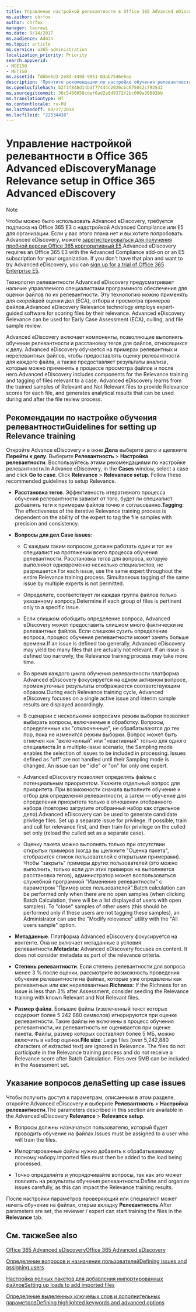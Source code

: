 ```yaml
---
title: Управление настройкой релевантности в Office 365 Advanced eDiscovery
ms.author: chrfox
author: chrfox
manager: laurawi
ms.date: 9/14/2017
ms.audience: Admin
ms.topic: article
ms.service: o365-administration
localization_priority: Priority
search.appverid:
- MOE150
- MET150
ms.assetid: fd6be6d3-2e8d-449d-9851-03ab7546e6aa
description: 'Прочтите рекомендации по настройке обучения релевантности в Office 365 Advanced eDiscovery для оценки файлов по их релевантности и получения результатов анализа.  '
ms.openlocfilehash: b2f1f848d14bdf77444c2026cbc675042c792542
ms.sourcegitcommit: 36c5466056cdef6ad2a8d9372f2bc009a30892bb
ms.translationtype: HT
ms.contentlocale: ru-RU
ms.lasthandoff: 08/27/2018
ms.locfileid: "22534438"
---
```

# <a name="manage-relevance-setup-in-office-365-advanced-ediscovery"></a><span data-ttu-id="d6d3c-103">Управление настройкой релевантности в Office 365 Advanced eDiscovery</span><span class="sxs-lookup"><span data-stu-id="d6d3c-103">Manage Relevance setup in Office 365 Advanced eDiscovery</span></span>

> [!NOTE]
> <span data-ttu-id="d6d3c-p101">Чтобы можно было использовать Advanced eDiscovery, требуется подписка на Office 365 E3 с надстройкой Advanced Compliance или E5 для организации. Если у вас этого плана нет и вы хотите попробовать Advanced eDiscovery, можете [зарегистрироваться для получения пробной версии Office 365 корпоративный E5](https://go.microsoft.com/fwlink/p/?LinkID=698279).</span><span class="sxs-lookup"><span data-stu-id="d6d3c-p101">Advanced eDiscovery requires an Office 365 E3 with the Advanced Compliance add-on or an E5 subscription for your organization. If you don't have that plan and want to try Advanced eDiscovery, you can [sign up for a trial of Office 365 Enterprise E5](https://go.microsoft.com/fwlink/p/?LinkID=698279).</span></span> 
  
 <span data-ttu-id="d6d3c-p102">Технология релевантности Advanced eDiscovery предусматривает наличие управляемого специалистами программного обеспечения для оценки файлов по их релевантности. Эту технологию можно применять для скорейшей оценки дел (ECA), отбора и просмотра примеров файлов.</span><span class="sxs-lookup"><span data-stu-id="d6d3c-p102">Advanced eDiscovery Relevance technology employs expert-guided software for scoring files by their relevance. Advanced eDiscovery Relevance can be used for Early Case Assessment (ECA), culling, and file sample review.</span></span> 
  
 <span data-ttu-id="d6d3c-p103">Advanced eDiscovery включает компоненты, позволяющие выполнять обучение релевантности и расстановку тегов для файлов, относящихся к делу. Advanced eDiscovery обучается на примерах релевантных и нерелевантных файлов, чтобы предоставлять оценку релевантности для каждого файла, а также предоставляет результаты анализа, которые можно применять в процессе просмотра файлов и после него.</span><span class="sxs-lookup"><span data-stu-id="d6d3c-p103">Advanced eDiscovery includes components for the Relevance training and tagging of files relevant to a case. Advanced eDiscovery learns from the trained samples of Relevant and Not Relevant files to provide Relevance scores for each file, and generates analytical results that can be used during and after the file review process.</span></span> 
  
## <a name="guidelines-for-setting-up-relevance-training"></a><span data-ttu-id="d6d3c-110">Рекомендации по настройке обучения релевантности</span><span class="sxs-lookup"><span data-stu-id="d6d3c-110">Guidelines for setting up Relevance training</span></span>

 <span data-ttu-id="d6d3c-p104">Откройте Advance eDiscovery и в окне **Дела** выберите дело и щелкните **Перейти к делу**. Выберите **Релевантность** \> **Настройка релевантности**. Воспользуйтесь этими рекомендациями по настройке релевантности.</span><span class="sxs-lookup"><span data-stu-id="d6d3c-p104">In Advance eDiscovery, in the **Cases** window, select a case and click **Go to case**. Click **Relevance** \> **Relevanace setup**. Follow these recommended guidelines to setup Relevance.</span></span> 
  
- <span data-ttu-id="d6d3c-114">**Расстановка тегов**. Эффективность итеративного процесса обучения релевантности зависит от того, будет ли специалист добавлять теги к примерам файлов точно и согласованно.</span><span class="sxs-lookup"><span data-stu-id="d6d3c-114">**Tagging**: The effectiveness of the iterative Relevance training process is dependent on the ability of the expert to tag the file samples with precision and consistency.</span></span>
    
- <span data-ttu-id="d6d3c-115">**Вопросы для дел**.</span><span class="sxs-lookup"><span data-stu-id="d6d3c-115">**Case issues**:</span></span> 
    
  - <span data-ttu-id="d6d3c-p105">С каждым таким вопросом должен работать один и тот же специалист на протяжении всего процесса обучения релевантности. Расстановка тегов для вопроса, которую выполняют одновременно несколько специалистов, не разрешается.</span><span class="sxs-lookup"><span data-stu-id="d6d3c-p105">For each issue, use the same expert throughout the entire Relevance training process. Simultaneous tagging of the same issue by multiple experts is not permitted.</span></span>
    
  - <span data-ttu-id="d6d3c-118">Определите, соответствует ли каждая группа файлов только указанному вопросу.</span><span class="sxs-lookup"><span data-stu-id="d6d3c-118">Determine if each group of files is pertinent only to a specific issue.</span></span> 
    
  - <span data-ttu-id="d6d3c-p106">Если слишком обобщить определение вопроса, Advanced eDiscovery может предоставить слишком много фактически не релевантных файлов. Если слишком сузить определение вопроса, процесс обучения релевантности может занять больше времени.</span><span class="sxs-lookup"><span data-stu-id="d6d3c-p106">If an issue is defined too generally, Advanced eDiscovery may yield too many files that are actually not relevant. If an issue is defined too narrowly, the Relevance training process may take more time.</span></span> 
    
  - <span data-ttu-id="d6d3c-121">Во время каждого цикла обучения релевантности платформа Advanced eDiscovery фокусируется на одном активном вопросе, промежуточные результаты отображаются соответствующим образом.</span><span class="sxs-lookup"><span data-stu-id="d6d3c-121">During each Relevance training cycle, Advanced eDiscovery focuses on a single active issue and interim sample results are displayed accordingly.</span></span>
    
  - <span data-ttu-id="d6d3c-p107">В сценарии с несколькими вопросами режим выборки позволяет выбирать вопросы, включаемые в обработку. Вопросы, определенные как "отключенные", не обрабатываются до тех пор, пока не изменится режим выборки. Вопрос может быть отмечен как "включенный" или "неактивный" только для одного специалиста.</span><span class="sxs-lookup"><span data-stu-id="d6d3c-p107">In a multiple-issue scenario, the Sampling mode enables the selection of issues to be included in processing. Issues defined as "off" are not handled until their Sampling mode is changed. An issue can be "idle" or "on" for only one expert.</span></span>
    
  -  <span data-ttu-id="d6d3c-p108">Advanced eDiscovery позволяет определять файлы с потенциальным приоритетом. Укажите отдельный вопрос для приоритета. При возможности сначала выполните обучение и отбор для определения релевантности, а затем — обучение для определения приоритета только в отношении отобранного набора (повторно загрузите отобранный набор как отдельное дело).</span><span class="sxs-lookup"><span data-stu-id="d6d3c-p108">Advanced eDiscovery can be used to generate candidate privilege files. Set up a separate issue for privilege. If possible, train and cull for relevance first, and then train for privilege on the culled set only (reload the culled set as a separate case).</span></span> 
    
  - <span data-ttu-id="d6d3c-p109">Оценку пакета можно выполнять только при отсутствии открытых примеров (когда вы щелкните "Оценка пакета", отобразится список пользователей с открытыми примерами). Чтобы "закрыть" примеры других пользователей (это можно выполнить, только если для этих примеров не выполняется расстановка тегов), администратор может воспользоваться служебной программой "Изменение релевантности" с параметром "Пример всех пользователей".</span><span class="sxs-lookup"><span data-stu-id="d6d3c-p109">Batch calculation can be performed only when there are no open samples (when clicking Batch Calculation, there will be a list displayed of users with open samples). To "close" samples of other users (this should be performed only if these users are not tagging these samples), an Administrator can use the "Modify relevance" utility with the "All users sample" option.</span></span>
    
- <span data-ttu-id="d6d3c-p110">**Метаданные**. Платформа Advanced eDiscovery фокусируется на контенте. Она не включает метаданные в условия релевантности.</span><span class="sxs-lookup"><span data-stu-id="d6d3c-p110">**Metadata**: Advanced eDiscovery focuses on content. It does not consider metadata as part of the relevance criteria.</span></span> 
    
- <span data-ttu-id="d6d3c-132">**Степень релевантности**. Если степень релевантности для вопроса менее 3 % после оценки, рассмотрите возможность проведения обучения релевантности на файлах, которые уже определены как релевантные или как нерелевантные.</span><span class="sxs-lookup"><span data-stu-id="d6d3c-132">**Richness**: If the Richness for an issue is less than 3% after Assessment, consider seeding the Relevance training with known Relevant and Not Relevant files.</span></span>
    
- <span data-ttu-id="d6d3c-p111">**Размер файла**. Большие файлы (извлеченный текст которых содержит более 5 242 880 символов) игнорируются при оценке релевантности. Такие файлы не включены в процесс обучения релевантности, их релевантность не оценивается при оценке пакета. Файлы, размер которых составляет более 5 МБ, можно включить в набор оценки.</span><span class="sxs-lookup"><span data-stu-id="d6d3c-p111">**File size**: Large files (over 5,242,880 characters of extracted text) are ignored in Relevance. The files do not participate in the Relevance training process and do not receive a Relevance score after Batch Calculation. Files over 5MB can be included in the Assessment set.</span></span>
    
## <a name="setting-up-case-issues"></a><span data-ttu-id="d6d3c-136">Указание вопросов дела</span><span class="sxs-lookup"><span data-stu-id="d6d3c-136">Setting up case issues</span></span>

<span data-ttu-id="d6d3c-137">Чтобы получить доступ к параметрам, описанным в этом разделе, откройте Advanced eDiscovery и выберите **Релевантность** \> **Настройка релевантности**.</span><span class="sxs-lookup"><span data-stu-id="d6d3c-137">The parameters described in this section are available in the Advanced eDiscovery **Relevance** \> **Relevance setup**.</span></span> 
  
- <span data-ttu-id="d6d3c-138">Вопросы должны назначаться пользователю, который будет проводить обучение на файлах.</span><span class="sxs-lookup"><span data-stu-id="d6d3c-138">Issues must be assigned to a user who will train the files.</span></span>
    
- <span data-ttu-id="d6d3c-139">Импортированные файлы нужно добавить к обрабатываемому полному набору.</span><span class="sxs-lookup"><span data-stu-id="d6d3c-139">Imported files must then be added to the load being processed.</span></span>
    
- <span data-ttu-id="d6d3c-140">Точно определяйте и упорядочивайте вопросы, так как это может повлиять на результаты обучения релевантности.</span><span class="sxs-lookup"><span data-stu-id="d6d3c-140">Define and organize issues carefully, as this can impact the Relevance training results.</span></span>
    
<span data-ttu-id="d6d3c-141">После настройки параметров проверяющий или специалист может начать обучение на файлах, открыв вкладку **Релевантность**.</span><span class="sxs-lookup"><span data-stu-id="d6d3c-141">After parameters are set, the reviewer / expert can start training the files in the **Relevance** tab.</span></span> 
  
## <a name="see-also"></a><span data-ttu-id="d6d3c-142">См. также</span><span class="sxs-lookup"><span data-stu-id="d6d3c-142">See also</span></span>

[<span data-ttu-id="d6d3c-143">Office 365 Advanced eDiscovery</span><span class="sxs-lookup"><span data-stu-id="d6d3c-143">Office 365 Advanced eDiscovery</span></span>](office-365-advanced-ediscovery.md)
  
[<span data-ttu-id="d6d3c-144">Определение вопросов и назначение пользователей</span><span class="sxs-lookup"><span data-stu-id="d6d3c-144">Defining issues and assigning users</span></span>](define-issues-and-assign-users.md)
  
[<span data-ttu-id="d6d3c-145">Настройка полных пакетов для добавления импортированных файлов</span><span class="sxs-lookup"><span data-stu-id="d6d3c-145">Setting up loads to add imported files</span></span>](set-up-loads-to-add-imported-files.md)
  
[<span data-ttu-id="d6d3c-146">Определение выделенных ключевых слов и дополнительных параметров</span><span class="sxs-lookup"><span data-stu-id="d6d3c-146">Defining highlighted keywords and advanced options</span></span>](define-highlighted-keywords-and-advanced-options.md)

